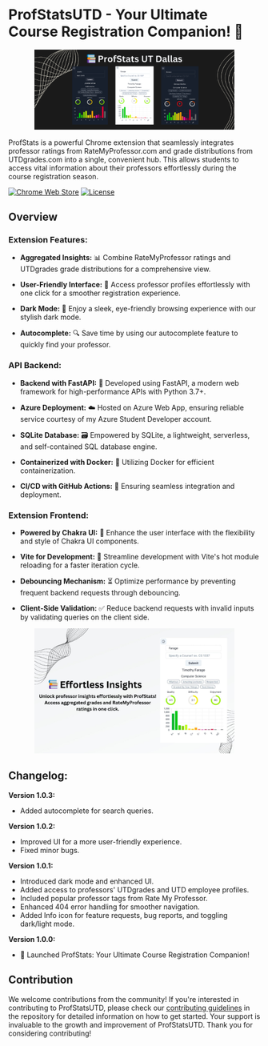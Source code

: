 # ProfStatsUTD - Your Ultimate Course Registration Companion! 🌟

<p align="center">
  <img src="assets/marquee-promo-tile.jpg" alt="Screenshot" width="400">
</p>

ProfStats is a powerful Chrome extension that seamlessly integrates professor ratings from RateMyProfessor.com and grade distributions from UTDgrades.com into a single, convenient hub. This allows students to access vital information about their professors effortlessly during the course registration season.

[![Chrome Web Store](https://img.shields.io/badge/Featured_on-Chrome_Web_Store-cce7e8?style=for-the-badge)](https://chromewebstore.google.com/detail/profstats-ut-dallas/doilmgfedjlpepeaolcfpdmkehecdaff)
[![License](https://img.shields.io/badge/License-MIT-blue?style=for-the-badge)](https://raw.githubusercontent.com/GiridharRNair/ProfStatsUTD/main/LICENSE)

## Overview
### Extension Features:

- **Aggregated Insights:** 📊 Combine RateMyProfessor ratings and UTDgrades grade distributions for a comprehensive view.

- **User-Friendly Interface:** 🎨 Access professor profiles effortlessly with one click for a smoother registration experience.

- **Dark Mode:** 🌙 Enjoy a sleek, eye-friendly browsing experience with our stylish dark mode.

- **Autocomplete:** 🔍 Save time by using our autocomplete feature to quickly find your professor.

### API Backend:

- **Backend with FastAPI:** 🚀 Developed using FastAPI, a modern web framework for high-performance APIs with Python 3.7+.

- **Azure Deployment:** ☁️ Hosted on Azure Web App, ensuring reliable service courtesy of my Azure Student Developer account.

- **SQLite Database:** 🗃️ Empowered by SQLite, a lightweight, serverless, and self-contained SQL database engine.

- **Containerized with Docker:** 🐳 Utilizing Docker for efficient containerization.

- **CI/CD with GitHub Actions:** 🔄 Ensuring seamless integration and deployment.

### Extension Frontend:

- **Powered by Chakra UI:** 💅 Enhance the user interface with the flexibility and style of Chakra UI components.

- **Vite for Development:** 🔧 Streamline development with Vite's hot module reloading for a faster iteration cycle.

- **Debouncing Mechanism:** ⏳ Optimize performance by preventing frequent backend requests through debouncing.

- **Client-Side Validation:** ✅ Reduce backend requests with invalid inputs by validating queries on the client side.


<p align="center">
  <img src="assets/extension-screenshot-1.jpg" alt="Screenshot" width="400">
</p>

## Changelog:

**Version 1.0.3:**
- Added autocomplete for search queries.

**Version 1.0.2:**
- Improved UI for a more user-friendly experience.
- Fixed minor bugs.

**Version 1.0.1:**
- Introduced dark mode and enhanced UI.
- Added access to professors' UTDgrades and UTD employee profiles.
- Included popular professor tags from Rate My Professor.
- Enhanced 404 error handling for smoother navigation.
- Added Info icon for feature requests, bug reports, and toggling dark/light mode.

**Version 1.0.0:**
- 🚀 Launched ProfStats: Your Ultimate Course Registration Companion!

## Contribution

We welcome contributions from the community! If you're interested in contributing to ProfStatsUTD, please check our [contributing guidelines](CONTRIBUTING.md) in the repository for detailed information on how to get started. Your support is invaluable to the growth and improvement of ProfStatsUTD. Thank you for considering contributing!